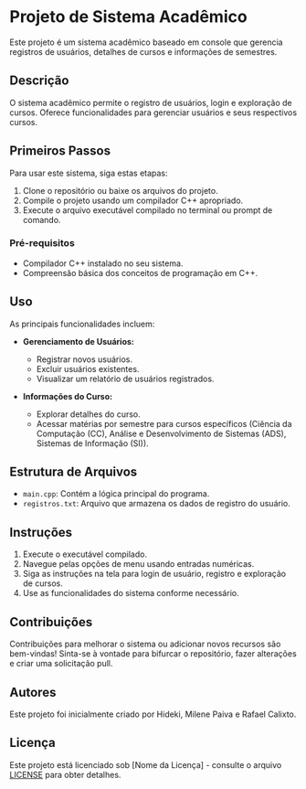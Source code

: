 # Projeto de Sistema Acadêmico

Este projeto é um sistema acadêmico baseado em console que gerencia registros de usuários, detalhes de cursos e informações de semestres.

## Descrição

O sistema acadêmico permite o registro de usuários, login e exploração de cursos. Oferece funcionalidades para gerenciar usuários e seus respectivos cursos.

## Primeiros Passos

Para usar este sistema, siga estas etapas:

1. Clone o repositório ou baixe os arquivos do projeto.
2. Compile o projeto usando um compilador C++ apropriado.
3. Execute o arquivo executável compilado no terminal ou prompt de comando.

### Pré-requisitos

- Compilador C++ instalado no seu sistema.
- Compreensão básica dos conceitos de programação em C++.

## Uso

As principais funcionalidades incluem:

- **Gerenciamento de Usuários:**
  - Registrar novos usuários.
  - Excluir usuários existentes.
  - Visualizar um relatório de usuários registrados.

- **Informações do Curso:**
  - Explorar detalhes do curso.
  - Acessar matérias por semestre para cursos específicos (Ciência da Computação (CC), Análise e Desenvolvimento de Sistemas (ADS), Sistemas de Informação (SI)).

## Estrutura de Arquivos

- `main.cpp`: Contém a lógica principal do programa.
- `registros.txt`: Arquivo que armazena os dados de registro do usuário.

## Instruções

1. Execute o executável compilado.
2. Navegue pelas opções de menu usando entradas numéricas.
3. Siga as instruções na tela para login de usuário, registro e exploração de cursos.
4. Use as funcionalidades do sistema conforme necessário.

## Contribuições

Contribuições para melhorar o sistema ou adicionar novos recursos são bem-vindas! Sinta-se à vontade para bifurcar o repositório, fazer alterações e criar uma solicitação pull.

## Autores

Este projeto foi inicialmente criado por Hideki, Milene Paiva e Rafael Calixto.

## Licença

Este projeto está licenciado sob [Nome da Licença] - consulte o arquivo [LICENSE](LICENSE) para obter detalhes.
